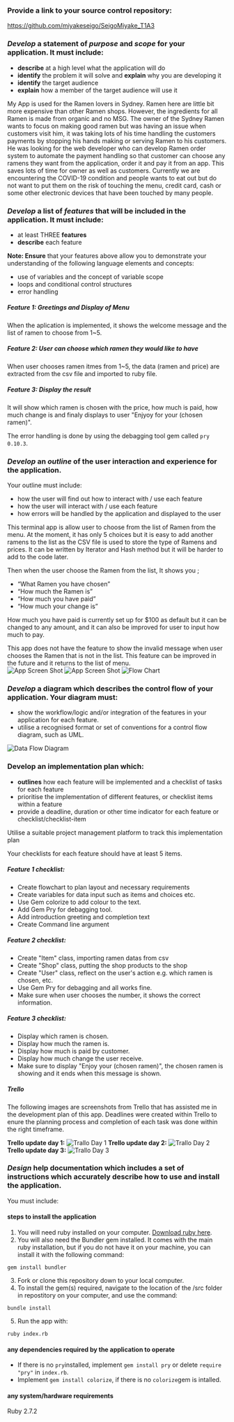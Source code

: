 ### Provide a link to your source control repository: 
https://github.com/miyakeseigo/SeigoMiyake_T1A3

### *Develop* a statement of *purpose* and *scope* for your application. It must include:
- **describe** at a high level what the application will do
- **identify** the problem it will solve and **explain** why you are developing it
- **identify** the target audience
- **explain** how a member of the target audience will use it

My App is used for the Ramen lovers in Sydney. Ramen here are little bit more expensive than other Ramen shops. However, the ingredients for all Ramen is made from organic and no MSG. The owner of the Sydney Ramen wants to focus on making good ramen but was having an issue when customers visit him,  it was taking lots of his time handling the customers payments by stopping his hands making or serving Ramen to his customers.<br>
He was looking for the web developer who can develop Ramen order system to automate the payment handling so that customer can choose any ramens they want from the application, order it and pay it from an app. This saves lots of time for owner as well as customers. Currently we are encountering the COVID-19 condition and people wants to eat out but do not want to put them on the risk of touching the menu, credit card, cash or some other electronic devices that have been touched by many people.  

### *Develop* a list of *features* that will be included in the application. It must include:
- at least THREE **features**
- **describe** each feature

**Note: Ensure** that your features above allow you to demonstrate your understanding of the following language elements and concepts:
- use of variables and the concept of variable scope
- loops and conditional control structures
- error handling

##### Feature 1: Greetings and Display of Menu
When the aplication is implemented, it shows the welcome message and the list of ramen to choose from 1~5. 
##### Feature 2: User can choose which ramen they would like to have
When user chooses ramen itmes from 1~5, the data (ramen and price) are extracted from the csv file and imported to ruby file.
##### Feature 3: Display the result
It will show which ramen is chosen with the price, how much is paid, how much change is and finaly displays to user "Enjyoy for your (chosen ramen)".

The error handling is done by using the debagging tool gem called ```pry 0.10.3```.  
 
### *Develop* an *outline* of the user interaction and experience for the application.
Your outline must include:
- how the user will find out how to interact with / use each feature
- how the user will interact with / use each feature
- how errors will be handled by the application and displayed to the user

This terminal app is allow user to choose from the list of Ramen from the menu. At the moment, it has only 5 choices but it is easy to add another ramens to the list as the CSV file is used to store the type of Ramens and prices. It can be written by Iterator and Hash method but it will be harder to add to the code later.<br>

Then when the user choose the Ramen from the list, It shows you ;
- “What Ramen you have chosen”
- “How much the Ramen is”
- “How much you have paid”
- “How much your change is”<br>

How much you have paid is currently set up for $100 as default but it can be changed to any amount, and it can also be improved for user to input how much to pay.<br>

This app does not have the feature to show the invalid message when user chooses the Ramen that is not in the list. This feature can be improved in the future and it returns to the list of menu. <br>
![App Screen Shot](./docs/ramen1.png)
![App Screen Shot](./docs/ramen2.png)
![Flow Chart](./docs/flowchart.png)

### *Develop* a diagram which describes the control flow of your application. Your diagram must:
- show the workflow/logic and/or integration of the features in your application for each feature.
- utilise a recognised format or set of conventions for a control flow diagram, such as UML.

![Data Flow Diagram](./docs/dataflowdiagram.png)

### Develop an implementation plan which:
- **outlines** how each feature will be implemented and a checklist of tasks for each feature
- prioritise the implementation of different features, or checklist items within a feature
- provide a deadline, duration or other time indicator for each feature or checklist/checklist-item

Utilise a suitable project management platform to track this implementation plan

Your checklists for each feature should have at least 5 items.

##### Feature 1 checklist:
- Create flowchart to plan layout and necessary requirements
- Create variables for data input such as items and choices etc.
- Use Gem colorize to add colour to the text.
- Add Gem Pry for debagging tool.
- Add introduction greeting and completion text
- Create Command line argument

##### Feature 2 checklist:
- Create "Item" class, importing ramen datas from csv
- Create "Shop" class, putting the shop products to the shop
- Create "User" class, reflect on the user's action e.g. which ramen is chosen, etc.
- Use Gem Pry for debagging and all works fine.
- Make sure when user chooses the number, it shows the correct information.

##### Feature 3 checklist:
- Display which ramen is chosen.
- Display how much the ramen is.
- Display how much is paid by customer.
- Display how much change the user receive.
- Make sure to display "Enjoy your (chosen ramen)", the chosen ramen is showing and it ends when this message is shown.


##### Trello
The following images are screenshots from Trello that has assisted me in the development plan of this app. Deadlines were created within Trello to enure the planning process and completion of each task was done within the right timeframe.

**Trello update day 1:**
![Trallo Day 1](./docs/trello1.png)
**Trello update day 2:**
![Trallo Day 2](./docs/trello2.png)
**Trello update day 3:**
![Trallo Day 3](./docs/trello3.png)

### *Design* help documentation which includes a set of instructions which accurately describe how to use and install the application.

You must include:
#### steps to install the application
1. You will need ruby installed on your computer. [Download ruby here](https://www.ruby-lang.org/en/).
2. You will also need the Bundler gem installed. It comes with the main ruby installation, but if you do not have it on your machine, you can install it with the following command:

```gem install bundler```

3. Fork or clone this repository down to your local computer.
4. To install the gem(s) required, navigate to the location of the /src folder in repostitory on your computer, and use the command:

```bundle install```

5. Run the app with:

```ruby index.rb```

#### any dependencies required by the application to operate
- If there is no ```pry```installed, implement ```gem install pry``` or delete ```require "pry"``` in ```index.rb```.
- Implement ```gem install colorize```, if there is no ```colorize```gem is intalled.


#### any system/hardware requirements
Ruby 2.7.2
